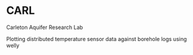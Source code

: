 # CARL
 Carleton Aquifer Research Lab
 
 Plotting distributed temperature sensor data against borehole logs using welly
